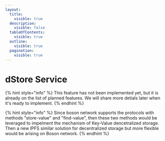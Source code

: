 ```yaml
---
layout:
  title:
    visible: true
  description:
    visible: false
  tableOfContents:
    visible: true
  outline:
    visible: true
  pagination:
    visible: true
---
```


# dStore Service

{% hint style="info" %}
This feature has not been implemented yet, but it is already on the list of planned features. We will share more detials later when it's ready to implement.
{% endhint %}

{% hint style="info" %}
Since boson network supports the protocols with methods "store-value" and "find-value", then these two methods would be leveraged to impelment the mechanism of Key-Value dencetralized storage.  Then a new IPFS similar solution for decentralized storage but more flexible would be arising on Boson network.
{% endhint %}
